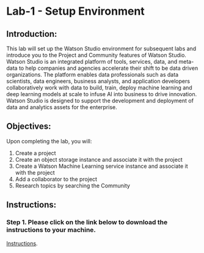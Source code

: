 # Lab-1 - Setup Environment

## Introduction:

This lab will set up the Watson Studio environment for subsequent labs and introduce you to the Project and Community features of Watson Studio.  Watson Studio is an integrated platform of tools, services, data, and meta-data to help companies and agencies accelerate their shift to be data driven organizations.  The platform enables data professionals such as data scientists, data engineers, business analysts, and application developers collaboratively work with data to build, train, deploy machine learning and deep learning models at scale to infuse AI into business to drive innovation. Watson Studio is designed to support the development and deployment of data and analytics assets for the enterprise.  

## Objectives:

Upon completing the lab, you will:

1. Create a project 
1. Create an object storage instance and associate it with the project
1. Create a Watson Machine Learning service instance and associate it with the project
1. Add a collaborator to the project 
1. Research topics by searching the Community

## Instructions:

### Step 1.  Please click on the link below to download the instructions to your machine.

[Instructions](https://github.com/bleonardb3/DS_POT_05-23/raw/master/Lab-1/SetupEnvironmentv2.pdf).
